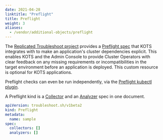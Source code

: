 ```yaml
---
date: 2021-04-28
linktitle: "Preflight"
title: Preflight
weight: 3
aliases:
  - /vendor/additional-objects/preflight
---
```

The [Replicated Troubleshoot project](https://github.com/replicatedhq/troubleshoot) provides a [Preflight spec](https://troubleshoot.sh/docs/preflight/introduction/) that KOTS integrates with to make an application's cluster dependencies explicit. 
This enables KOTS and the Admin Console to provide Cluster Operators with clear feedback on any missing requirements or incompatibilities in the target environment before an application is deployed. 
This custom resource is optional for KOTS applications.

Preflight checks can even be run independently, via the [Preflight kubectl plugin](https://troubleshoot.sh/docs/#installation).

A Preflight kind is a [Collector](https://troubleshoot.sh/docs/collect/collectors/) and an [Analyzer](https://troubleshoot.sh/docs/analyze/) spec in one document.

```yaml
apiVersion: troubleshoot.sh/v1beta2
kind: Preflight
metadata:
  name: sample
spec:
  collectors: []
  analyzers: []
```
